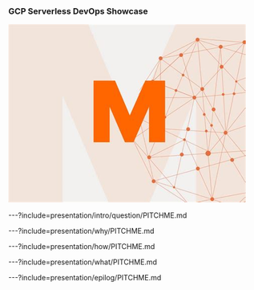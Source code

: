 ### GCP Serverless DevOps Showcase 

![SAMBA Deployment](presentation/assets/image/migros.jpeg)

---?include=presentation/intro/question/PITCHME.md

---?include=presentation/why/PITCHME.md

---?include=presentation/how/PITCHME.md

---?include=presentation/what/PITCHME.md

---?include=presentation/epilog/PITCHME.md

